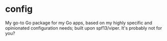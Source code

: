 # config
My go-to Go package for my Go apps, based on my highly specific and opinionated configuration needs; built upon spf13/viper. It's probably not for you?
